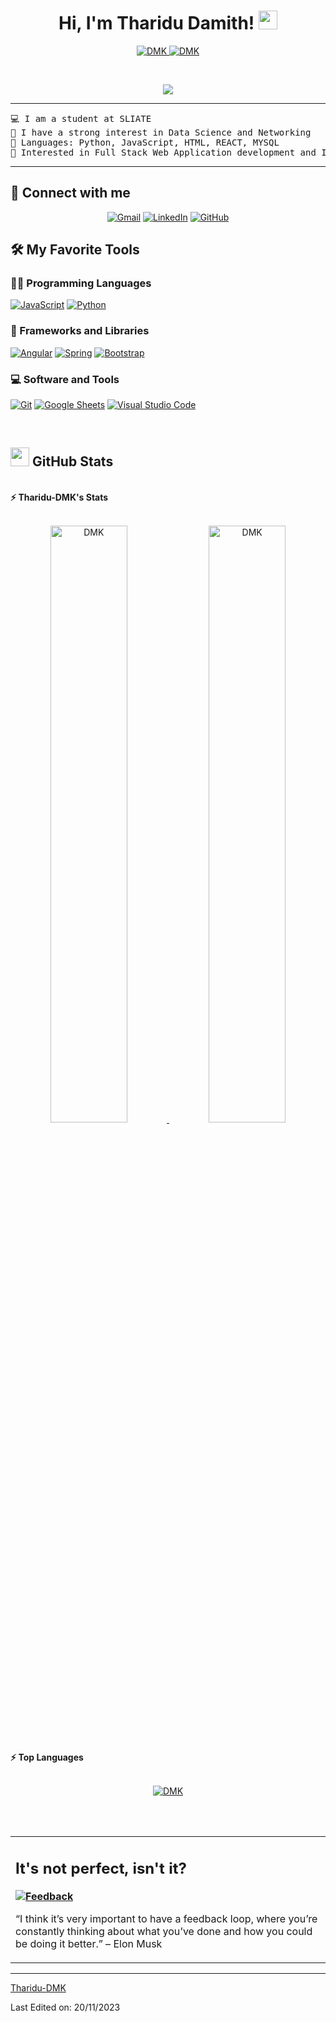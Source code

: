 <h1 align="center">
Hi, I'm Tharidu Damith!
	<a href="https://github.com/Tharidu-DMK" target="_self">
		<img src="https://media.giphy.com/media/hvRJCLFzcasrR4ia7z/giphy.gif" width="30">
	</a>
</h1>
<p align="center">
	<a href="https://github.com/Tharidu-DMK">
		<img src="https://komarev.com/ghpvc/?username=Tharidu-DMK&label=Profile%20views&color=0e75b6&style=flat" alt="DMK" />
	</a>
	<a href="https://github.com/Tharidu-DMK">
		<img src="https://img.shields.io/github/followers/Tharidu-DMK?label=Followers" alt="DMK" />
	</a>
</p>
<br/>
<p align="center">
	<a href="https://github.com/Tharidu-DMK">
		<img src="https://readme-typing-svg.herokuapp.com?lines=Softwear+Developer;Web+Developer;Photograper;Always%20learning%20new%20things&center=true&width=380&height=45">
	</a>
</p>

<hr>

<pre>
💻 I am a student at SLIATE 
📝 I have a strong interest in Data Science and Networking 
🌟 Languages: Python, JavaScript, HTML, REACT, MYSQL
🚩 Interested in Full Stack Web Application development and It related things
</pre>
<hr>

## 🤝 Connect with me
<p align="center">
	<a href="mailto:tharidutdmk.com"><img img src="https://img.shields.io/badge/gmail-%23EA4335.svg?style=plastic&logo=gmail&logoColor=white" alt="Gmail"/></a>
	<a href="https:/www.linkedin.com/in/tharidu-damith"><img src="https://img.shields.io/badge/linkedin-%230A66C2.svg?style=plastic&logo=linkedin&logoColor=white" alt="LinkedIn"/></a>
	<a href="https://github.com/Tharidu-DMK"><img src="https://img.shields.io/badge/github-%23181717.svg?style=plastic&logo=github&logoColor=white" alt="GitHub"/></a>
</p>

## 🛠️ My Favorite Tools

### 👨‍💻 Programming Languages

<p>
    <a href="https://github.com/Tharidu-DMK"><img alt="JavaScript" src="https://img.shields.io/badge/JavaScript%20-%23F7DF1E.svg?logo=javascript&logoColor=black"></a>
    <a href="https://github.com/Tharidu-DMK"><img alt="Python" src="https://img.shields.io/badge/Python%20-%2314354C.svg?logo=python&logoColor=white"></a>

### 🧰 Frameworks and Libraries

<p>
    <a href="https://github.com/Tharidu-DMK"><img alt="Angular" src="https://img.shields.io/badge/Angular%20-%23D00000.svg?logo=Angular&logoColor=white"></a>
    <a href="https://github.com/Tharidu-DMK"><img alt="Spring" src="https://img.shields.io/badge/Spring%20Boot%20-%2334A853.svg?logo=Springboot&logoColor=white"></a>
    <a href="https://github.com/Tharidu-DMK"><img alt="Bootstrap" src="https://img.shields.io/badge/Bootstrap%20-%23150458.svg?logo=Bootstrap&logoColor=white"></a>
</p>


### 💻 Software and Tools

<p>
    <a href="https://github.com/Tharidu-DMK"><img alt="Git" src="https://img.shields.io/badge/Git%20-%23F05033.svg?logo=git&logoColor=white"></a>
    <a href="https://github.com/Tharidu-DMK"><img alt="Google Sheets" src="https://img.shields.io/badge/Google%20Sheets%20-%2334A853.svg?logo=google%20sheets&logoColor=white"></a>
    <a href="https://github.com/Tharidu-DMK"><img alt="Visual Studio Code" src="https://img.shields.io/badge/Visual%20Studio%20Code-0078d7.svg?logo=visual-studio-code&logoColor=white"></a>
</p>
</br>

<!--
### 👨🏽‍💻 Workspace
<p>
    <a href="https://github.com/Bouaskaoun"><img alt="Macbook Air M1" src="https://img.shields.io/badge/Apple-MacBook_Air_2020-999999?style=for-the-badge&logo=apple&logoColor=white"></a>
    <a href="https://github.com/Bouaskaoun"><img alt="Spotify" src="https://img.shields.io/badge/Spotify-1ED760?&style=for-the-badge&logo=spotify&logoColor=white"></a>
</p>
-->


## <a href="https://github.com/Tharidu-DMK"><img src="https://www.blumbergdigital.com/wp-content/uploads/2020/10/stats-graphic-statistics-business-512.png" width="30"></a> GitHub Stats

<br/>
<summary><b>⚡ Tharidu-DMK's Stats</b></summary>
<br/>
<p align="center">
	<a href="https://github.com/Tharidu-DMK">
	<img width="49.5%" src="https://github-readme-stats.vercel.app/api?username=Tharidu-DMK&show_icons=true" alt="DMK">
	<img width="49.5%" src="https://github-readme-streak-stats.herokuapp.com/?user=Tharidu-DMK" alt="DMK">
	</a>
	<br/>
</p>
<br/>
<!--
<summary><b>⚡ Activity graph</b></summary>
<br/>
<p align="center">
	<a href="https://github.com/DMK">
		<img src="https://activity-graph.herokuapp.com/graph?username=Tharidu-DMK&bg_color=ffffff&color=000000&line=000000&point=000000&area=true&hide_border=true" alt="Tharidu-DMK">
	</a>
</p>
<br/>
-->
<summary><b>⚡ Top Languages</b></summary>
<br/>

<p align="center">
	<a href="https://github.com/Tharidu-DMK">
	<img src="https://github-readme-stats.vercel.app/api/top-langs/?username=Tharidu-DMK&langs_count=8&layout=compact" alt="DMK">
	</a>
	<br/>
<br/>
</p>
<br/>

<table style="border: none">
  <tr>
  <td width="50%" valign="top">


## It's not perfect, isn't it?

**<a href="https://github.com/Tharidu-DMK"><img alt="Feedback" src="https://img.shields.io/badge/Ask%20me-anything-1abc9c.svg"></a>**

“I think it’s very important to have a feedback loop, where you’re constantly thinking about what you’ve done and how you could be doing it better.”
– Elon Musk

  </td>
  </tr>
</table>

------

[Tharidu-DMK](https://github.com/Tharidu-DMK)

Last Edited on: 20/11/2023
